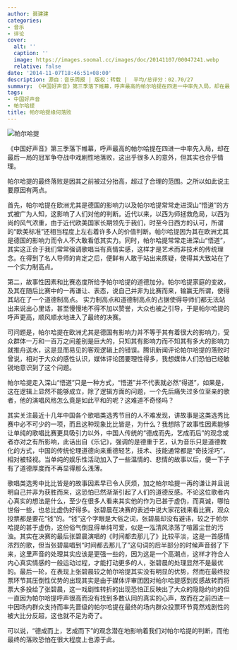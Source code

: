 ```yaml
---
author: 聂建建
categories:
- 音乐
- 评论
cover:
  alt: ''
  caption: ''
  image: https://images.soomal.cc/images/doc/20141107/00047241.webp
  relative: false
date: '2014-11-07T18:46:51+08:00'
description: 源自：音乐周报 | 版权：转载 |  平均/总评分：02.70/27
summary: 《中国好声音》第三季落下帷幕，呼声最高的帕尔哈提在四进一中率先入局，却在最后一局的冠军争夺战中戏剧性地落败，这出乎很多人的意外，但其实也合乎情理。帕尔哈提的最终落败是因其之前被过分抬高，超过了合理的范围。之所以如此说主要原因有两点。
tags:
- 中国好声音
- 帕尔哈提
title: 帕尔哈提缘何落败
---
```


![帕尔哈提](https://images.soomal.cc/images/doc/20141107/00047241.webp)





《中国好声音》第三季落下帷幕，呼声最高的帕尔哈提在四进一中率先入局，却在最后一局的冠军争夺战中戏剧性地落败，这出乎很多人的意外，但其实也合乎情理。

帕尔哈提的最终落败是因其之前被过分抬高，超过了合理的范围。之所以如此说主要原因有两点。

首先，帕尔哈提在欧洲尤其是德国的影响力以及帕尔哈提常常走进深山“悟道”的方式被广为人知，这影响了人们对他的判断。近代以来，以西为师拯救危局，以西为尚的风气浓重，由于近代欧美国家长期领先于我们，时至今日西方的认可，所谓的“欧美标准”还相当程度上左右着许多人的价值判断。帕尔哈提因为其在欧洲尤其是德国的影响力而令人不大敢看低其实力。同时，帕尔哈提常常走进深山“悟道”，其实这正合于我们常常强调歌唱当有真情实感，这样才是艺术而非技术的传统理念。在得到了名人导师的肯定之后，便鲜有人敢于站出来质疑，使得其大致站在了一个实力制高点。

第二，故事性因素和比赛态度所给予帕尔哈提的道德加分。帕尔哈提家庭的变故，及其在随后比赛中的一再谦让、表态，说自己并非为比赛而来，输赢无所谓，使得其站在了一个道德制高点。
实力制高点和道德制高点的占据使得导师们都无法站出来说出心里话，甚至慢慢地不得不加以赞誉，大众也被之引导，于是帕尔哈提的呼声更高，顺风顺水地进入了最终的决赛。

可问题是，帕尔哈提在欧洲尤其是德国有影响力并不等于其有着很大的影响力，受众群体一万和一百万之间差别是巨大的，只知其有影响力而不知其有多大的影响力就推舟送水，这是显而易见的客观逻辑上的错误。腾讯新闻评论帕尔哈提的落败时曾说，相对于大众的感性认识，媒体评论团要理性得多，我想媒体人们恐怕已经敏锐地意识到了这个问题。

帕尔哈提走入深山“悟道”只是一种方式，“悟道”并不代表就必然“得道”，如果是，这在逻辑上显然不能够成立，除了逻辑方面的问题，一个先后痛失过多位至亲的歌者，他的演唱风格怎么竟是如此平和的呢？这难道不奇怪吗？

其实关注最近十几年中国各个歌唱类选秀节目的人不难发现，讲故事是这类选秀比赛中必不可少的一项，而且这种现象比比皆是，为什么？我想除了故事性因素能够让单纯的歌唱比赛更具吸引力以外，中国人传统的“德成而先，艺成而后”的观念或者亦对之有所影响，此话出自《乐记》，强调的是德重于艺，认为音乐只是道德教化的方式，中国的传统伦理道德向来重德轻艺，技术、技能通常都是“奇技淫巧”，相对被轻视。当单纯的娱乐性活动加入了一些温情的、悲情的故事以后，便一下子有了道德厚度而不再显得那么浅薄。

歌唱类选秀中比比皆是的故事因素早已令人厌烦，加之帕尔哈提一再的谦让并且说明自己并非为获胜而来，这恐怕已然渐渐引起了人们的道德反感。不论这位歌者内心真实的想法是什么，至少在很多人看来其实他的作为已甚于虚伪，而真诚，哪怕世俗一些，也总比虚伪好得多。张碧晨在决赛的表述中说大家花钱来看比赛，观众投票都是要花“钱”的。“钱”这个字眼是大俗之词，张碧晨却没有避讳，较之于帕尔哈提的甚于虚伪，这份俗气倒显得单纯可爱，似是一泓清风涤荡了喧嚣尘世的污浊。其实在决赛的最后张碧晨演唱的《时间都去那儿了》比较平淡，这是一首感情浓烈的歌，但当张碧晨唱到“时间都去那儿了”这句词的后半部分的时候声音弱了下来，这里声音的处理其实应该是更强一些的，因为这是一个高潮点，这样才符合人内心真实情感的一般运动过程，才能打动更多的人，张碧晨的处理显然不是最优的。最后一轮，在表现上张碧晨较之帕尔哈提其实没有明显的优势，然而在最终投票环节其压倒性优势的出现其实是由于媒体评审团因对帕尔哈提感到反感故转而将票大多投给了张碧晨，这一戏剧性转折的出现恐怕正反映出了大众的隐隐约约的但一直因为帕尔哈提呼声很高而没有找到多数认同的真实的心声，故而在之前四进一中因场内群众支持而率先晋级的帕尔哈提在最终的场内群众投票环节竟然戏剧性的被大比分反超，这也就不足为奇了。

可以说，“德成而上，艺成而下”的观念潜在地影响着我们对帕尔哈提的判断，而他最终的落败恐怕在很大程度上也源于此。